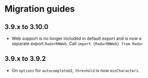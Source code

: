 # Migration guides

## 3.9.x to 3.10.0

- Web support is no longer included in default export and is now a separate export `RadarRNWeb`. Call `import {RadarRNWeb} from Radar`

## 3.9.x to 3.9.2
- On `options` for `autocompleteUI`, `threshold` is now `minCharacters`.
